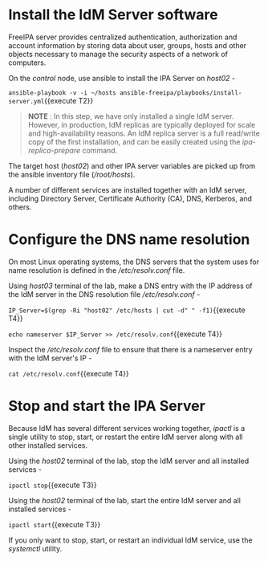 # Install the IdM Server software

FreeIPA server provides centralized authentication, authorization and account information by storing data about user, groups, hosts and other objects necessary to manage the security aspects of a network of computers. 

On the *control* node, use ansible to install the IPA Server on *host02* - 

`ansible-playbook -v -i ~/hosts ansible-freeipa/playbooks/install-server.yml`{{execute T2}}

> __NOTE__ : In this step, we have only installed a single IdM server. However, in production, IdM replicas are typically deployed for scale and high-availability reasons. An IdM replica server is a full read/write copy of the first installation, and can be easily created using the *ipa-replica-prepare* command. 

The target host (*host02*) and other IPA server variables are picked up from the ansible inventory file (*/root/hosts*).

A number of different services are installed together with an IdM server, including Directory Server, Certificate Authority (CA), DNS, Kerberos, and others. 

# Configure the DNS name resolution 

On most Linux operating systems, the DNS servers that the system uses for name resolution is defined in the */etc/resolv.conf* file.

Using *host03* terminal of the lab, make a DNS entry with the IP address of the IdM server in the DNS resolution file */etc/resolv.conf* -

`IP_Server=$(grep -Ri "host02" /etc/hosts | cut -d" " -f1)`{{execute T4}}

`echo nameserver $IP_Server >> /etc/resolv.conf`{{execute T4}}

Inspect the */etc/resolv.conf* file to ensure that there is a nameserver entry with the IdM server's IP -

`cat /etc/resolv.conf`{{execute T4}}

# Stop and start the IPA Server 

Because IdM has several different services working together, *ipactl* is a single utility to stop, start, or restart the entire IdM server along with all other installed services.

Using the *host02* terminal of the lab, stop the IdM server and all installed services -

`ipactl stop`{{execute T3}}

Using the *host02* terminal of the lab, start the entire IdM server and all installed services -

`ipactl start`{{execute T3}}

If you only want to stop, start, or restart an individual IdM service, use the *systemctl* utility.
